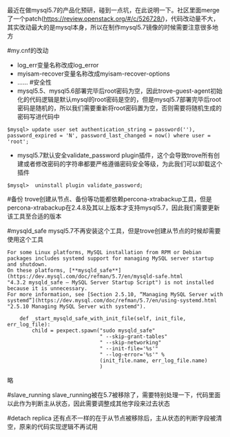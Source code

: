 最近在做mysql5.7的产品化预研，碰到一点坑，在此说明一下。社区里面merge了一个patch(https://review.openstack.org/#/c/526728/)，代码改动量不大，其实改动最大的是mysql本身，所以在制作mysql5.7镜像的时候需要注意很多地方

#my.cnf的改动
- log_err变量名称改成log_error
- myisam-recover变量名称改成myisam-recover-options
- ……
#安全性
- mysql5.5、mysql5.6部署完毕后root密码为空，因此trove-guest-agent初始化的代码逻辑是默认mysql的root密码是空的，但是mysql5.7部署完毕后root密码是随机的，所以我们需要重新将root密码置为空，否则需要将随机生成的密码写进代码中
```
$mysql> update user set authentication_string = password(''), password_expired = 'N', password_last_changed = now() where user = 'root';
```
- mysql5.7默认安全validate_password plugin插件，这个会导致trove所有创建或者修改密码的字符串都要严格遵循密码安全等级，为此我们可以卸载这个插件
```
$mysql>  uninstall plugin validate_password;
```
#备份
trove创建从节点、备份等功能都依赖percona-xtrabackup工具，但是percona-xtrabackup在2.4.8及其以上版本才支持mysql5.7，因此我们需要更新该工具至合适的版本

#mysqld_safe
mysql5.7不再安装这个工具，但是trove创建从节点的时候却需要使用这个工具
```
For some Linux platforms, MySQL installation from RPM or Debian packages includes systemd support for managing MySQL server startup and shutdown.
On these platforms, [**mysqld_safe**](https://dev.mysql.com/doc/refman/5.7/en/mysqld-safe.html "4.3.2 mysqld_safe — MySQL Server Startup Script") is not installed because it is unnecessary. 
For more information, see [Section 2.5.10, “Managing MySQL Server with systemd”](https://dev.mysql.com/doc/refman/5.7/en/using-systemd.html "2.5.10 Managing MySQL Server with systemd").
```
```
    def _start_mysqld_safe_with_init_file(self, init_file, err_log_file):
        child = pexpect.spawn("sudo mysqld_safe"
                              " --skip-grant-tables"
                              " --skip-networking"
                              " --init-file='%s'"
                              " --log-error='%s'" %
                              (init_file.name, err_log_file.name)
                              )
```
略

#slave_running
slave_running被在5.7被移除了，需要特别处理一下，代码里面以此作为判断主从状态，因此需要调整成其他字段来过去状态

#detach replica
还有点不一样的在于从节点被移除后，主从状态的判断字段被清空，原来的代码实现逻辑不再试用
